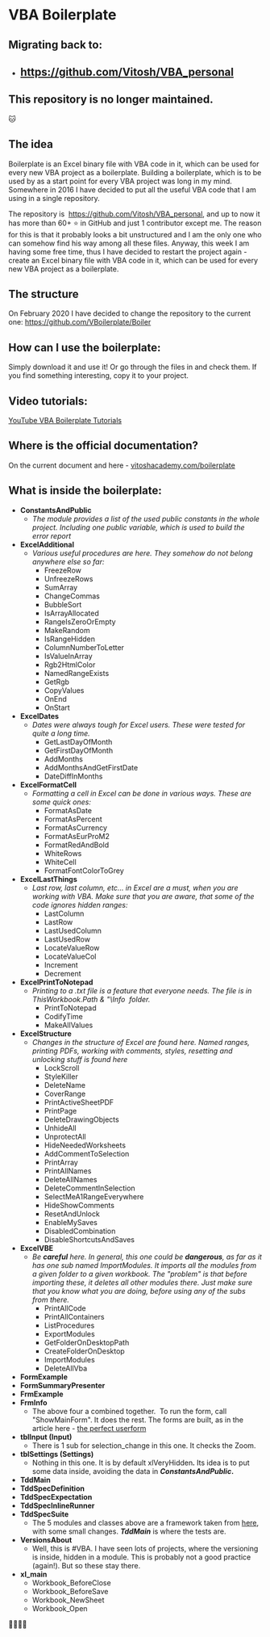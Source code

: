 # VBA Boilerplate

## Migrating back to:
- ## https://github.com/Vitosh/VBA_personal
## This repository is no longer maintained.

:cat:

## The idea 
Boilerplate is an Excel binary file with VBA code in it, which can be used for every new VBA project as a boilerplate.
Building a boilerplate, which is to be used by as a start point for every VBA project was long in my mind. Somewhere in 2016 I have decided to put all the useful VBA code that I am using in a single repository. 

The repository is  https://github.com/Vitosh/VBA_personal, and up to now it has more than 60+ :star: in GitHub and just 1 contributor except me. The reason for this is that it probably looks a bit unstructured and I am the only one who can somehow find his way among all these files. Anyway, this week I am having some free time, thus I have decided to restart the project again -  create an Excel binary file with VBA code in it, which can be used for every new VBA project as a boilerplate.

## The structure
On February 2020 I have decided to change the repository to the current one:
https://github.com/VBoilerplate/Boiler

## How can I use the boilerplate:
Simply download it and use it! Or go through the files in and check them. If you find something interesting, copy it to your project.

## Video tutorials:
[YouTube VBA Boilerplate Tutorials](https://www.youtube.com/playlist?list=PLHvb-qAb0DaE2WXKfOXXNNRkoW990S5lP)

## Where is the official documentation?
On the current document and here - [vitoshacademy.com/boilerplate](https://www.vitoshacademy.com/boilerplate/)

## What is inside the boilerplate:

<ul>
 	<li><strong>ConstantsAndPublic</strong>
<ul>
 	<li><em>The module provides a list of the used public constants in the whole project. Including one public variable, which is used to build the error report</em></li>
</ul>
</li>
 	<li><strong>ExcelAdditional</strong>
<ul>
 	<li><em>Various useful procedures are here. They somehow do not belong anywhere else so far:</em>
<ul>
 	<li>FreezeRow</li>
 	<li>UnfreezeRows</li>
 	<li>SumArray</li>
 	<li>ChangeCommas</li>
 	<li>BubbleSort</li>
 	<li>IsArrayAllocated</li>
 	<li>RangeIsZeroOrEmpty</li>
 	<li>MakeRandom</li>
 	<li>IsRangeHidden</li>
 	<li>ColumnNumberToLetter</li>
 	<li>IsValueInArray</li>
 	<li>Rgb2HtmlColor</li>
 	<li>NamedRangeExists</li>
 	<li>GetRgb</li>
 	<li>CopyValues</li>
 	<li>OnEnd</li>
 	<li>OnStart</li>
</ul>
</li>
</ul>
</li>
 	<li><strong>ExcelDates</strong>
<ul>
 	<li><em>Dates were always tough for Excel users. These were tested for quite a long time.</em>
<ul>
 	<li>GetLastDayOfMonth</li>
 	<li>GetFirstDayOfMonth</li>
 	<li>AddMonths</li>
 	<li>AddMonthsAndGetFirstDate</li>
 	<li>DateDiffInMonths</li>
</ul>
</li>
</ul>
</li>
 	<li><strong>ExcelFormatCell</strong>
<ul>
 	<li><em>Formatting a cell in Excel can be done in various ways. These are some quick ones:</em>
<ul>
 	<li>FormatAsDate</li>
 	<li>FormatAsPercent</li>
 	<li>FormatAsCurrency</li>
 	<li>FormatAsEurProM2</li>
 	<li>FormatRedAndBold</li>
 	<li>WhiteRows</li>
 	<li>WhiteCell</li>
 	<li>FormatFontColorToGrey</li>
</ul>
</li>
</ul>
</li>
 	<li><strong>ExcelLastThings</strong>
<ul>
 	<li><em>Last row, last column, etc... in Excel are a must, when you are working with VBA. Make sure that you are aware, that some of the code ignores hidden ranges:</em>
<ul>
 	<li>LastColumn</li>
 	<li>LastRow</li>
 	<li>LastUsedColumn</li>
 	<li>LastUsedRow</li>
 	<li>LocateValueRow</li>
 	<li>LocateValueCol</li>
 	<li>Increment</li>
 	<li>Decrement</li>
</ul>
</li>
</ul>
</li>
 	<li><strong>ExcelPrintToNotepad</strong>
<ul>
 	<li><em>Printing to a .txt file is a feature that everyone needs. The file is in <span class="lang:default decode:true crayon-inline ">ThisWorkbook.Path &amp; "\Info</span>  folder.</em>
<ul>
 	<li>PrintToNotepad</li>
 	<li>CodifyTime</li>
 	<li>MakeAllValues</li>
</ul>
</li>
</ul>
</li>
 	<li><strong>ExcelStructure</strong>
<ul>
 	<li><em>Changes in the structure of Excel are found here. Named ranges, printing PDFs, working with comments, styles, resetting and unlocking stuff is found here</em>
<ul>
 	<li>LockScroll</li>
 	<li>StyleKiller</li>
 	<li>DeleteName</li>
 	<li>CoverRange</li>
 	<li>PrintActiveSheetPDF</li>
 	<li>PrintPage</li>
 	<li>DeleteDrawingObjects</li>
 	<li>UnhideAll</li>
 	<li>UnprotectAll</li>
 	<li>HideNeededWorksheets</li>
 	<li>AddCommentToSelection</li>
 	<li>PrintArray</li>
 	<li>PrintAllNames</li>
 	<li>DeleteAllNames</li>
 	<li>DeleteCommentInSelection</li>
 	<li>SelectMeA1RangeEverywhere</li>
 	<li>HideShowComments</li>
 	<li>ResetAndUnlock</li>
 	<li>EnableMySaves</li>
 	<li>DisabledCombination</li>
 	<li>DisableShortcutsAndSaves</li>
</ul>
</li>
</ul>
</li>
 	<li><strong>ExcelVBE</strong>
<ul>
 	<li><em>Be <strong>careful</strong> here. In general, this one could be <strong>dangerous</strong>, as far as it has one sub named <span class="lang:default decode:true crayon-inline">ImportModules</span>. It imports all the modules from a given folder to a given workbook. The "problem" is that before importing these, it deletes all other modules there. Just make sure that you know what you are doing, before using any of the subs from there.</em>
<ul>
 	<li>PrintAllCode</li>
 	<li>PrintAllContainers</li>
 	<li>ListProcedures</li>
 	<li>ExportModules</li>
 	<li>GetFolderOnDesktopPath</li>
 	<li>CreateFolderOnDesktop</li>
 	<li>ImportModules</li>
 	<li>DeleteAllVba</li>
</ul>
</li>
</ul>
</li>
 	<li><strong>FormExample</strong></li>
 	<li><strong>FormSummaryPresenter</strong></li>
 	<li><strong>FrmExample</strong></li>
 	<li><strong>FrmInfo</strong>
<ul>
 	<li>The above four a combined together.  To run the form, call "ShowMainForm". It does the rest. The forms are built, as in the article here - <a href="https://www.vitoshacademy.com/vba-the-perfect-userform-in-vba/">the perfect userform</a></li>
</ul>
</li>
 	<li><strong>tblInput (Input)</strong>
<ul>
 	<li>There is 1 sub for selection_change in this one. It checks the Zoom.</li>
</ul>
</li>
 	<li><strong>tblSettings (Settings)</strong>
<ul>
 	<li>Nothing in this one. It is by default <span class="lang:default decode:true crayon-inline">xlVeryHidden</span><em><strong>. </strong></em>Its idea is to put some data inside, avoiding the data in <strong><em>ConstantsAndPublic</em>.</strong></li>
</ul>
</li>
 	<li><strong>TddMain</strong></li>
 	<li><strong>TddSpecDefinition</strong></li>
 	<li><strong>TddSpecExpectation</strong></li>
 	<li><strong>TddSpecInlineRunner</strong></li>
 	<li><strong>TddSpecSuite</strong>
<ul>
 	<li>The 5 modules and classes above are a framework taken from <a href="https://github.com/VBA-tools/vba-test">here</a>, with some small changes. <em><strong>TddMain</strong></em> is where the tests are.</li>
</ul>
</li>
 	<li><strong>VersionsAbout</strong>
<ul>
 	<li>Well, this is #VBA. I have seen lots of projects, where the versioning is inside, hidden in a module. This is probably not a good practice (again!). But so these stay there.</li>
</ul>
</li>
 	<li><strong>xl_main</strong>
<ul>
 	<li>Workbook_BeforeClose</li>
 	<li>Workbook_BeforeSave</li>
 	<li>Workbook_NewSheet</li>
 	<li>Workbook_Open</li>
</ul>
</li>
</ul>

:cactus::cat::dog::monkey:
